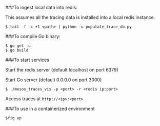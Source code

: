 
###To ingest local data into redis:

This assumes all the tracing data is installed into a local redis instance.

```shell
$ tail -f -c +1 <path> | python -u populate_trace_db.py
```

###To compile Go binary:

```shell
$ go get -u
$ go build
```

###To start services

Start the redis server (default localhost on port 6379)

Start Go server (default 0.0.0.0 on port 3000)

```shell
$ ./mesos_traces_vis -p <port> -r <redis ip:port>
```

Access traces at `http://<ip>:<port>`


###To use in a containerized environment

```shell
$fig up
```
